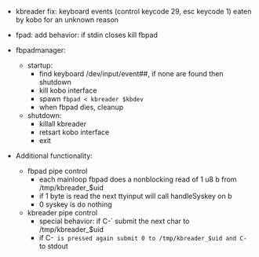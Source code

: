 - kbreader fix: keyboard events (control keycode 29, esc keycode 1) eaten by kobo for an unknown reason
- fpad: add behavior: if stdin closes kill fbpad    

- fbpadmanager: 
  - startup:
    - find keyboard /dev/input/event##, if none are found then shutdown
    - kill kobo interface
    - spawn `fbpad < kbreader $kbdev`
    - when fbpad dies, cleanup
  - shutdown:
    - killall kbreader
    - retsart kobo interface
    - exit

- Additional functionality:
  - fbpad pipe control 
    - each mainloop fbpad does a nonblocking read of 1 u8 b from /tmp/kbreader_$uid
    - if 1 byte is read the next ttyinput will call handleSyskey on b
    - 0 syskey is do nothing
  - kbreader pipe control
    - special behavior: if C-` submit the next char to /tmp/kbreader_$uid
    - if C-` is pressed again submit 0 to /tmp/kbreader_$uid and C-` to stdout
